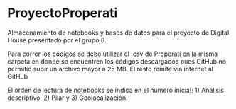 # ProyectoProperati
Almacenamiento de notebooks y bases de datos para el proyecto de Digital House presentado por el grupo 8.

Para correr los códigos se debe utilizar el .csv de Properati en la misma carpeta en donde se encuentren los códigos descargados pues GitHub no permitió subir un archivo mayor a 25 MB. El resto remite via internet al GitHub

El orden de lectura de notebooks se indica en el número inicial: 1) Análisis descriptivo, 2) Pilar y 3) Geolocalización.
